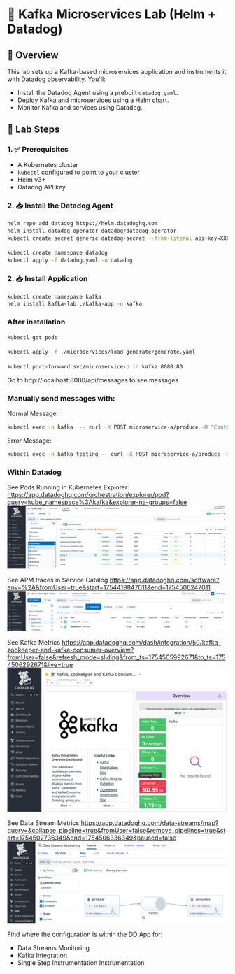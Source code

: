 # 🧪 Kafka Microservices Lab (Helm + Datadog)

## 📘 Overview

This lab sets up a Kafka-based microservices application and instruments it with Datadog observability. You'll:

- Install the Datadog Agent using a prebuilt `datadog.yaml`.
- Deploy Kafka and microservices using a Helm chart.
- Monitor Kafka and services using Datadog.

## 🚀 Lab Steps

### 1. ✅ Prerequisites
- A Kubernetes cluster
- `kubectl` configured to point to your cluster
- Helm v3+
- Datadog API key


### 2. 📥 Install the Datadog Agent

```bash
helm repo add datadog https://helm.datadoghq.com
helm install datadog-operator datadog/datadog-operator
kubectl create secret generic datadog-secret --from-literal api-key=XXXXXXXXXXXXXXXXXXXXXXXXXXXXXXXX

kubectl create namespace datadog
kubectl apply -f datadog.yaml -n datadog
```

### 2. 📥 Install Application
```bash
kubectl create namespace kafka
helm install kafka-lab ./kafka-app -n kafka
```
### After installation
```bash
kubectl get pods

kubectl apply -f ./microservices/load-generate/generate.yaml

kubectl port-forward svc/microservice-b -n kafka 8080:80
```

Go to http://localhost:8080/api/messages to see messages

### Manually send messages with: 
Normal Message:
```bash
kubectl exec -n kafka  -- curl -X POST microservice-a/produce -H "Content-Type: application/json" -d '{"message":"hello kafka"}'
```
Error Message:
```bash
kubectl exec -n kafka testing -- curl -X POST microservice-a/produce -H "Content-Type: application/json" -d '{"message":"trigger_error"}'
```



### Within Datadog 

See Pods Running in Kubernetes Explorer: 
https://app.datadoghq.com/orchestration/explorer/pod?query=kube_namespace%3Akafka&explorer-na-groups=false 
![alt text](image.png)


See APM traces in Service Catalog
https://app.datadoghq.com/software?env=%2A&fromUser=true&start=1754419847011&end=1754506247011
![alt text](image-1.png)


See Kafka Metrics 
https://app.datadoghq.com/dash/integration/50/kafka-zookeeper-and-kafka-consumer-overview?fromUser=false&refresh_mode=sliding&from_ts=1754505992671&to_ts=1754506292671&live=true
![alt text](image-2.png)


See Data Stream Metrics 
https://app.datadoghq.com/data-streams/map?query=&collapse_pipeline=true&fromUser=false&remove_pipelines=true&start=1754502736349&end=1754506336349&paused=false
![alt text](image-3.png)


Find where the configuration is within the DD App for:
- Data Streams Monitoring
- Kafka Integration 
- Single Step Instrumentation Instrumentation

